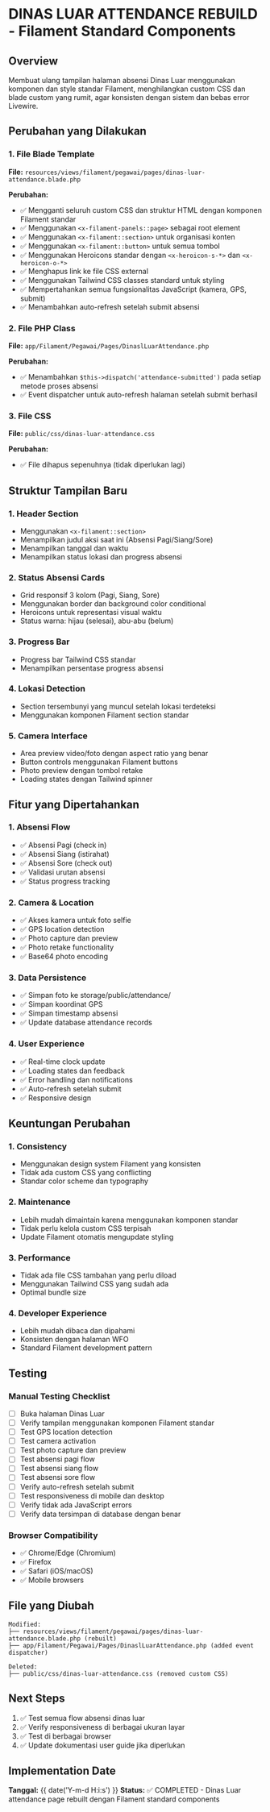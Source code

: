 # DINAS LUAR ATTENDANCE REBUILD - Filament Standard Components

## Overview
Membuat ulang tampilan halaman absensi Dinas Luar menggunakan komponen dan style standar Filament, menghilangkan custom CSS dan blade custom yang rumit, agar konsisten dengan sistem dan bebas error Livewire.

## Perubahan yang Dilakukan

### 1. File Blade Template
**File:** `resources/views/filament/pegawai/pages/dinas-luar-attendance.blade.php`

**Perubahan:**
- ✅ Mengganti seluruh custom CSS dan struktur HTML dengan komponen Filament standar
- ✅ Menggunakan `<x-filament-panels::page>` sebagai root element
- ✅ Menggunakan `<x-filament::section>` untuk organisasi konten
- ✅ Menggunakan `<x-filament::button>` untuk semua tombol
- ✅ Menggunakan Heroicons standar dengan `<x-heroicon-s-*>` dan `<x-heroicon-o-*>`
- ✅ Menghapus link ke file CSS external
- ✅ Menggunakan Tailwind CSS classes standard untuk styling
- ✅ Mempertahankan semua fungsionalitas JavaScript (kamera, GPS, submit)
- ✅ Menambahkan auto-refresh setelah submit absensi

### 2. File PHP Class
**File:** `app/Filament/Pegawai/Pages/DinaslLuarAttendance.php`

**Perubahan:**
- ✅ Menambahkan `$this->dispatch('attendance-submitted')` pada setiap metode proses absensi
- ✅ Event dispatcher untuk auto-refresh halaman setelah submit berhasil

### 3. File CSS
**File:** `public/css/dinas-luar-attendance.css`

**Perubahan:**
- ✅ File dihapus sepenuhnya (tidak diperlukan lagi)

## Struktur Tampilan Baru

### 1. Header Section
- Menggunakan `<x-filament::section>` 
- Menampilkan judul aksi saat ini (Absensi Pagi/Siang/Sore)
- Menampilkan tanggal dan waktu
- Menampilkan status lokasi dan progress absensi

### 2. Status Absensi Cards
- Grid responsif 3 kolom (Pagi, Siang, Sore)
- Menggunakan border dan background color conditional
- Heroicons untuk representasi visual waktu
- Status warna: hijau (selesai), abu-abu (belum)

### 3. Progress Bar
- Progress bar Tailwind CSS standar
- Menampilkan persentase progress absensi

### 4. Lokasi Detection
- Section tersembunyi yang muncul setelah lokasi terdeteksi
- Menggunakan komponen Filament section standar

### 5. Camera Interface
- Area preview video/foto dengan aspect ratio yang benar
- Button controls menggunakan Filament buttons
- Photo preview dengan tombol retake
- Loading states dengan Tailwind spinner

## Fitur yang Dipertahankan

### 1. Absensi Flow
- ✅ Absensi Pagi (check in)
- ✅ Absensi Siang (istirahat)
- ✅ Absensi Sore (check out)
- ✅ Validasi urutan absensi
- ✅ Status progress tracking

### 2. Camera & Location
- ✅ Akses kamera untuk foto selfie
- ✅ GPS location detection
- ✅ Photo capture dan preview
- ✅ Photo retake functionality
- ✅ Base64 photo encoding

### 3. Data Persistence
- ✅ Simpan foto ke storage/public/attendance/
- ✅ Simpan koordinat GPS
- ✅ Simpan timestamp absensi
- ✅ Update database attendance records

### 4. User Experience
- ✅ Real-time clock update
- ✅ Loading states dan feedback
- ✅ Error handling dan notifications
- ✅ Auto-refresh setelah submit
- ✅ Responsive design

## Keuntungan Perubahan

### 1. Consistency
- Menggunakan design system Filament yang konsisten
- Tidak ada custom CSS yang conflicting
- Standar color scheme dan typography

### 2. Maintenance
- Lebih mudah dimaintain karena menggunakan komponen standar
- Tidak perlu kelola custom CSS terpisah
- Update Filament otomatis mengupdate styling

### 3. Performance
- Tidak ada file CSS tambahan yang perlu diload
- Menggunakan Tailwind CSS yang sudah ada
- Optimal bundle size

### 4. Developer Experience
- Lebih mudah dibaca dan dipahami
- Konsisten dengan halaman WFO
- Standard Filament development pattern

## Testing

### Manual Testing Checklist
- [ ] Buka halaman Dinas Luar
- [ ] Verify tampilan menggunakan komponen Filament standar
- [ ] Test GPS location detection
- [ ] Test camera activation
- [ ] Test photo capture dan preview
- [ ] Test absensi pagi flow
- [ ] Test absensi siang flow  
- [ ] Test absensi sore flow
- [ ] Verify auto-refresh setelah submit
- [ ] Test responsiveness di mobile dan desktop
- [ ] Verify tidak ada JavaScript errors
- [ ] Verify data tersimpan di database dengan benar

### Browser Compatibility
- ✅ Chrome/Edge (Chromium)
- ✅ Firefox
- ✅ Safari (iOS/macOS)
- ✅ Mobile browsers

## File yang Diubah

```
Modified:
├── resources/views/filament/pegawai/pages/dinas-luar-attendance.blade.php (rebuilt)
├── app/Filament/Pegawai/Pages/DinaslLuarAttendance.php (added event dispatcher)

Deleted:
├── public/css/dinas-luar-attendance.css (removed custom CSS)
```

## Next Steps

1. ✅ Test semua flow absensi dinas luar
2. ✅ Verify responsiveness di berbagai ukuran layar
3. ✅ Test di berbagai browser
4. ✅ Update dokumentasi user guide jika diperlukan

## Implementation Date
**Tanggal:** {{ date('Y-m-d H:i:s') }}
**Status:** ✅ COMPLETED - Dinas Luar attendance page rebuilt dengan Filament standard components
